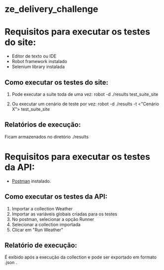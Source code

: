 # ze_delivery_challenge

# Requisitos para executar os testes do site:

- Editor de texto ou IDE
- Robot framework instalado
- Selenium library instalada

## Como executar os testes do site:

1. Pode executar a suíte toda de uma vez:
    robot -d ./results test_suite_site

2. Ou executar um cenário de teste por vez:
    robot -d ./results -t <"Cenário X"> test_suite_site
    
## Relatórios de execução:

Ficam armazenados no diretório ./results

# Requisitos para executar os testes da API:

- [Postman](https://www.postman.com/downloads/) instalado. 

## Como executar os testes da API:

1. Importar a collection Weather
2. Importar as variáveis globais criadas para os testes
3. No postman, selecionar a opção Runner
4. Selecionar a collection importada
5. Clicar em "Run Weather"

## Relatório de execução:

É exibido após a execução da collection e pode ser exportado em formato .json .



